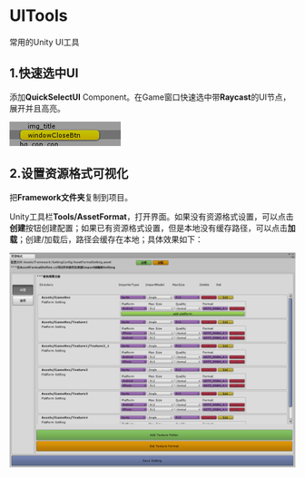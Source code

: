 # UITools
常用的Unity UI工具

## 1.快速选中UI

添加**QuickSelectUI** Component。在Game窗口快速选中带**Raycast**的UI节点，展开并且高亮。

![](./Docs/QuickSelectUI_Img.png)

## 2.设置资源格式可视化

把**Framework文件夹**复制到项目。

Unity工具栏**Tools/AssetFormat**，打开界面。如果没有资源格式设置，可以点击**创建**按钮创建配置；如果已有资源格式设置，但是本地没有缓存路径，可以点击**加载**；创建/加载后，路径会缓存在本地；具体效果如下：

![](./Docs/AssetImportSetting_Img.png)

